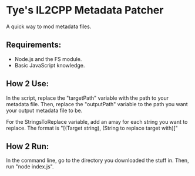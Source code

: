 # Tye's IL2CPP Metadata Patcher
A quick way to mod metadata files.

## Requirements:
- Node.js and the FS module.
- Basic JavaScript knowledge.

## How 2 Use:
In the script, replace the "targetPath" variable with the path to your metadata file.
Then, replace the "outputPath" variable to the path you want your output metadata file to be.

For the StringsToReplace variable, add an array for each string you want to replace.
The format is "[(Target string), (String to replace target with)]"

## How 2 Run:
In the command line, go to the directory you downloaded the stuff in. Then, run "node index.js".

